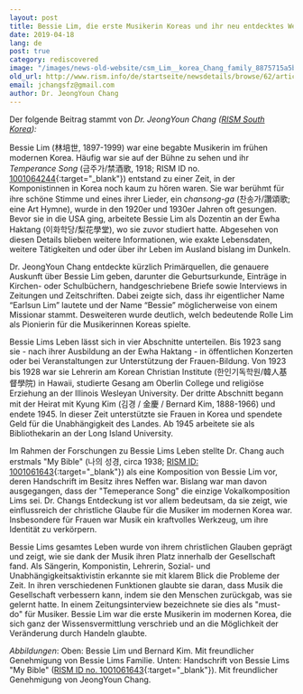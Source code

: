 ```yaml
---
layout: post
title: Bessie Lim, die erste Musikerin Koreas und ihr neu entdecktes Werk
date: 2019-04-18
lang: de
post: true
category: rediscovered
image: "/images/news-old-website/csm_Lim__korea_Chang_family_8875715a5b.jpg"
old_url: http://www.rism.info/de/startseite/newsdetails/browse/62/article/64/bessie-lim-the-first-woman-musician-of-korea-and-her-newly-discovered-work.html
email: jchangsfz@gmail.com
author: Dr. JeongYoun Chang
---
```


Der folgende Beitrag stammt von _Dr. JeongYoun Chang ([RISM South Korea](http://ewha.kor.rism.info/index.php?id=531#c2385)):_

Bessie Lim (林培世, 1897-1999) war eine begabte Musikerin im frühen modernen Korea. Häufig war sie auf der Bühne zu sehen und ihr _Temperance Song_ (금주가/禁酒歌, 1918; RISM ID no. [1001064244](https://opac.rism.info/search?id=1001064244&View=rism){:target="_blank"}) entstand zu einer Zeit, in der Komponistinnen in Korea noch kaum zu hören waren. Sie war berühmt für ihre schöne Stimme und eines ihrer Lieder, ein _chansong-ga_ (찬송가/讚頌歌; eine Art Hymne), wurde in den 1920er und 1930er Jahren oft gesungen. Bevor sie in die USA ging, arbeitete Bessie Lim als Dozentin an der Ewha Haktang (이화학당/梨花學堂), wo sie zuvor studiert hatte. Abgesehen von diesen Details blieben weitere Informationen, wie exakte Lebensdaten, weitere Tätigkeiten und oder über ihr Leben im Ausland bislang im Dunkeln.

Dr. JeongYoun Chang entdeckte kürzlich Primärquellen, die genauere Auskunft über Bessie Lim geben, darunter die Geburtsurkunde, Einträge in Kirchen- oder Schulbüchern, handgeschriebene Briefe sowie Interviews in Zeitungen und Zeitschriften. Dabei zeigte sich, dass ihr eigentlicher Name “Earlsun Lim” lautete und der Name “Bessie” möglicherweise von einem Missionar stammt. Desweiteren wurde deutlich, welch bedeutende Rolle Lim als Pionierin für die Musikerinnen Koreas spielte.

Bessie Lims Leben lässt sich in vier Abschnitte unterteilen. Bis 1923 sang sie - nach ihrer Ausbildung an der Ewha Haktang - in öffentlichen Konzerten oder bei Veranstaltungen zur Unterstützung der Frauen-Bildung. Von 1923 bis 1928 war sie Lehrerin am Korean Christian Institute (한인기독학원/韓人基督學院) in Hawaii, studierte Gesang am Oberlin College und religiöse Erziehung an der Illinois Wesleyan University. Der dritte Abschnitt begann mit der Heirat mit Kyung Kim (김경 / 金慶 / Bernard Kim, 1888-1966) und endete 1945. In dieser Zeit unterstützte sie Frauen in Korea und spendete Geld für die Unabhängigkeit des Landes. Ab 1945 arbeitete sie als Bibliothekarin an der Long Island University.

Im Rahmen der Forschungen zu Bessie Lims Leben stellte Dr. Chang auch erstmals "My Bible" (나의 성경, circa 1938; [RISM ID: 1001061643](https://opac.rism.info/search?id=1001061643&View=rism&Language=en){:target="_blank"}) als eine Komposition von Bessie Lim vor, deren Handschrift im Besitz ihres Neffen war. Bislang war man davon ausgegangen, dass der "Temeperance Song" die einzige Vokalkomposition Lims sei. Dr. Changs Entdeckung ist vor allem bedeutsam, da sie zeigt, wie einflussreich der christliche Glaube für die Musiker im modernen Korea war. Insbesondere für Frauen war Musik ein kraftvolles Werkzeug, um ihre Identität zu verkörpern.

Bessie Lims gesamtes Leben wurde von ihrem christlichen Glauben geprägt und zeigt, wie sie dank der Musik ihren Platz innerhalb der Gesellschaft fand. Als Sängerin, Komponistin, Lehrerin, Sozial- und Unabhängigkeitsaktivistin erkannte sie mit klarem Blick die Probleme der Zeit. In ihren verschiedenen Funktionen glaubte sie daran, dass Musik die Gesellschaft verbessern kann, indem sie den Menschen zurückgab, was sie gelernt hatte. In einem Zeitungsinterview bezeichnete sie dies als "must-do" für Musiker. Bessie Lim war die erste Musikerin im modernen Korea, die sich ganz der Wissensvermittlung verschrieb und an die Möglichkeit der Veränderung durch Handeln glaubte.


_Abbildungen_:
Oben: Bessie Lim und Bernard Kim. Mit freundlicher Genehmigung von Bessie Lims Familie.
Unten: Handschrift von Bessie Lims "My Bible" ([RISM ID no. 1001061643](https://opac.rism.info/search?id=1001061643&View=rism&Language=en){:target="_blank"}). Mit freundlicher Genehmigung von JeongYoun Chang.

